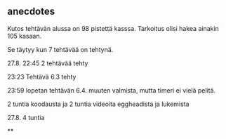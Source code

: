 ## anecdotes

Kutos tehtävän alussa on 98 pistettä kasssa. Tarkoitus olisi hakea ainakin 105 kasaan.

Se täytyy kun 7 tehtävää on tehtynä.

27.8. 22:45 2 tehtävää tehty

23:23 Tehtävä 6.3 tehty

23:59 lopetan tehtävän 6.4. muuten valmista, mutta timeri ei vielä pelitä.

2 tuntia koodausta ja 2 tuntia videoita eggheadista ja lukemista

27.8. 4 tuntia

**
